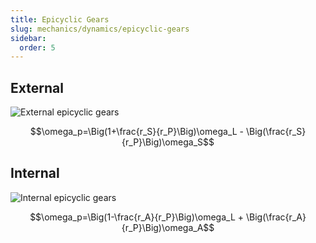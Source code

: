 ```yaml
---
title: Epicyclic Gears
slug: mechanics/dynamics/epicyclic-gears
sidebar:
  order: 5
---
```


## External

![External epicyclic gears](/mechanics/dynamics/epicyclic-gears-external.jpg)

```math
\omega_p=\Big(1+\frac{r_S}{r_P}\Big)\omega_L - \Big(\frac{r_S}{r_P}\Big)\omega_S
```

## Internal

![Internal epicyclic gears](/mechanics/dynamics/epicyclic-gears-internal.jpg)

```math
\omega_p=\Big(1-\frac{r_A}{r_P}\Big)\omega_L + \Big(\frac{r_A}{r_P}\Big)\omega_A
```
